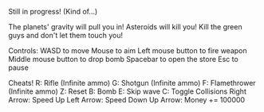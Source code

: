 Still in progress! (Kind of...)

The planets' gravity will pull you in!
Asteroids will kill you!
Kill the green guys and don't let them touch you!

Controls:
WASD to move
Mouse to aim
Left mouse button to fire weapon
Middle mouse button to drop bomb
Spacebar to open the store
Esc to pause


Cheats!
R: Rifle (Infinite ammo)
G: Shotgun (Infinite ammo)
F: Flamethrower (Infinite ammo)
Z: Reset
B: Bomb
E: Skip wave
C: Toggle Collisions
Right Arrow: Speed Up
Left Arrow: Speed Down
Up Arrow: Money += 100000
